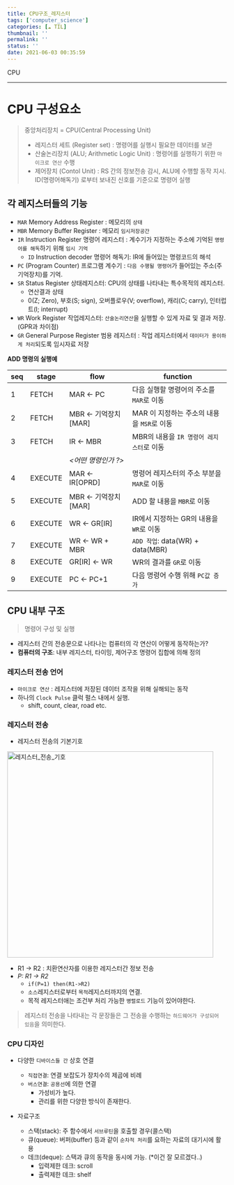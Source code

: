 ```yaml
---
title: CPU구조_레지스터
tags: ['computer_science']
categories: [☁️ TIL]
thumbnail: ''
permalink: ''
status: ''
date: 2021-06-03 00:35:59
---
```


CPU
<!-- excerpt -->
<!-- toc -->

---

# CPU 구성요소

> 중앙처리장치 = CPU(Central Processing Unit)
>- 레지스터 세트 (Register set) : 명령어를 실행시 필요한 데이터를 보관
>- 산술논리장치 (ALU; Arithmetic Logic Unit) : 명령어를 실행하기 위한 `마이크로 연산` 수행
>- 제어장치 (Contol Unit) : RS 간의 정보전송 감시, ALU에 수행할 동작 지시. ID(명령어해독기) 로부터 보내진 신호를 기준으로 명령어 실행

## 각 레지스터들의 기능

- `MAR` Memory Address Register : 메모리의 `상태`
- `MBR` Memory Buffer Register : 메모리 `임시저장공간`
- `IR` Instruction Register 명령어 레지스터 : 계수기가 지정하는 주소에 기억된 `명령어를 해독`하기 위해 `임시 기억`
  - `ID` Instruction decoder 명령어 해독기: IR에 들어있는 명령코드의 해석
- `PC` (Program Counter) 프로그램 계수기 : `다음 수행될 명령어`가 들어있는 주소(주기억장치)를 기억.
- `SR` Status Register 상태레지스터: CPU의 상태를 나타내는 특수목적의 레지스터.
  - 연산결과 상태
  - 0(Z; Zero), 부호(S; sign), 오버플로우(V; overflow), 캐리(C; carry), 인터럽트(I; interrupt)
- `WR` Work Register 작업레지스터: `산술논리연산`을 실행할 수 있게 자료 및 결과 저장. (GPR과 차이점)
- `GR` General Purpose Register 범용 레지스터 : 작업 레지스터에서 `데이터가 용이하게 처리`되도록 임시자료 저장

__ADD 명령의 실행예__

|seq|stage|flow|function|
|----|----|----|---------|
|1 |FETCH| MAR <- PC | 다음 실행할 명령어의 주소를 `MAR`로 이동|
|2 |FETCH| MBR <- 기억장치[MAR] | MAR 이 지정하는 주소의 내용을 `MSR`로 이동|
|3 |FETCH| IR <- MBR | MBR의 내용을 `IR 명령어 레지스터`로 이동|
|||_<어떤 명령인가 ?>_||
|4| EXECUTE| MAR <- IR[OPRD] | 명령어 레지스터의 주소 부분을 `MAR`로 이동|
|5| EXECUTE| MBR <- 기억장치[MAR] | ADD 할 내용을 `MBR`로 이동|
|6| EXECUTE| WR <- GR[IR] | IR에서 지정하는 GR의 내용을 `WR`로 이동|
|7| EXECUTE| WR <- WR + MBR | `ADD 작업`: data(WR) + data(MBR) |
|8| EXECUTE| GR[IR] <- WR | WR의 결과를 `GR`로 이동|
|9| EXECUTE| PC <- PC+1 | 다음 명령어 수행 위해 `PC값 증가`|

## CPU 내부 구조

> 명령어 구성 및 실행
  - 레지스터 간의 전송문으로 나타나는 컴퓨터의 각 연산이 어떻게 동작하는가?
  - __컴퓨터의 구조__: 내부 레지스터, 타이밍, 제어구조 명령어 집합에 의해 정의

### 레지스터 전송 언어
- `마이크로 연산` : 레지스터에 저장된 데이터 조작을 위해 실해되는 동작
- 하나의 `Clock Pulse` 클럭 펄스 내에서 실행.
  - shift, count, clear, road etc.

### 레지스터 전송

- 레지스터 전송의 기본기호

<img width="473" alt="레지스터_전송_기호" src="https://user-images.githubusercontent.com/28856435/120518845-f7bde100-c40c-11eb-9643-9e9cac53d0dc.PNG">

<br>

- R1 -> R2 : 치환연산자를 이용한 레지스터간 정보 전송
- _P: R1 -> R2_
  - `if(P=1) then(R1->R2)`
  - `소스`레지스터로부터 `목적`레지스터까지의 연결.
  - 목적 레지스터애는 조건부 처리 가능한 `병렬로드` 기능이 있어야한다.

> 레지스터 전송을 나타내는 각 문장들은 그 전송을 수행하는 `하드웨어가 구성되어 있음`을 의미한다.


### CPU 디자인
- 다양한 `디바이스들 간` 상호 연결

  - `직접연결`: 연결 보잡도가 장치수의 제곱에 비례
  - `버스연결`: `공용선`에 의한 연결
    - 가성비가 높다.
    - 관리를 위한 다양한 방식이 존재한다.
- 자료구조
  - 스택(stack): 주 함수에서 `서브루틴`을 호출할 경우(콜스택)
  - 큐(queue): 버퍼(buffer) 등과 같이 `순차적 처리`를 요하는 자료의 대기시에 활용
  - 데크(deque): 스택과 큐의 동작을 동시에 가능. (*이건 잘 모르겠다..)
    - 입력제한 데크: scroll
    - 출력제한 데크: shelf